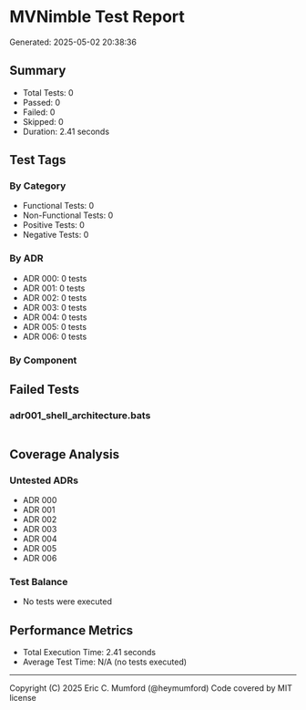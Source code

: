 # MVNimble Test Report

Generated: 2025-05-02 20:38:36

## Summary

* Total Tests: 0
* Passed: 0
* Failed: 0
* Skipped: 0
* Duration: 2.41 seconds

## Test Tags

### By Category

* Functional Tests: 0
* Non-Functional Tests: 0
* Positive Tests: 0
* Negative Tests: 0

### By ADR

* ADR 000: 0 tests
* ADR 001: 0 tests
* ADR 002: 0 tests
* ADR 003: 0 tests
* ADR 004: 0 tests
* ADR 005: 0 tests
* ADR 006: 0 tests

### By Component


## Failed Tests

### adr001_shell_architecture.bats

```
```

## Coverage Analysis

### Untested ADRs

* ADR 000
* ADR 001
* ADR 002
* ADR 003
* ADR 004
* ADR 005
* ADR 006

### Test Balance

* No tests were executed

## Performance Metrics

* Total Execution Time: 2.41 seconds
* Average Test Time: N/A (no tests executed)



---
Copyright (C) 2025 Eric C. Mumford (@heymumford) Code covered by MIT license
